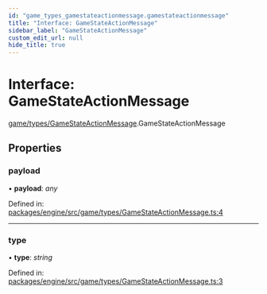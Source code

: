```yaml
---
id: "game_types_gamestateactionmessage.gamestateactionmessage"
title: "Interface: GameStateActionMessage"
sidebar_label: "GameStateActionMessage"
custom_edit_url: null
hide_title: true
---
```


# Interface: GameStateActionMessage

[game/types/GameStateActionMessage](../modules/game_types_gamestateactionmessage.md).GameStateActionMessage

## Properties

### payload

• **payload**: *any*

Defined in: [packages/engine/src/game/types/GameStateActionMessage.ts:4](https://github.com/xr3ngine/xr3ngine/blob/716a06460/packages/engine/src/game/types/GameStateActionMessage.ts#L4)

___

### type

• **type**: *string*

Defined in: [packages/engine/src/game/types/GameStateActionMessage.ts:3](https://github.com/xr3ngine/xr3ngine/blob/716a06460/packages/engine/src/game/types/GameStateActionMessage.ts#L3)
